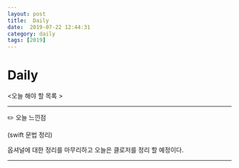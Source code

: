 ```yaml
---
layout: post
title:  Daily
date:  2019-07-22 12:44:31
category: daily
tags: [2019]
---
```


# Daily

<오늘 해야 할 목록 >

------

✏️ 오늘 느낀점

(swift 문법 정리)

옵셔널에 대한 정리를 마무리하고
오늘은 클로저를 정리 할 예정이다.

------